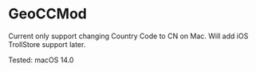 # GeoCCMod

Current only support changing Country Code to CN on Mac. Will add iOS TrollStore support later.

Tested: macOS 14.0